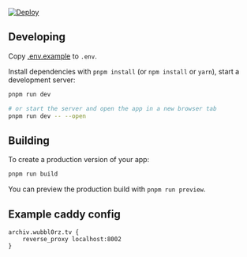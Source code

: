 [![Deploy](https://github.com/AgileProggers/archiv-frontend/actions/workflows/deploy.yml/badge.svg?branch=master)](https://github.com/AgileProggers/archiv-frontend/actions/workflows/deploy.yml)

## Developing

Copy [.env.example](.env.example) to `.env`.

Install dependencies with `pnpm install` (or `npm install` or `yarn`), start a development server:

```bash
pnpm run dev

# or start the server and open the app in a new browser tab
pnpm run dev -- --open
```

## Building

To create a production version of your app:

```bash
pnpm run build
```

You can preview the production build with `pnpm run preview`.

## Example caddy config

```
archiv.wubbl0rz.tv {
    reverse_proxy localhost:8002
}
```
